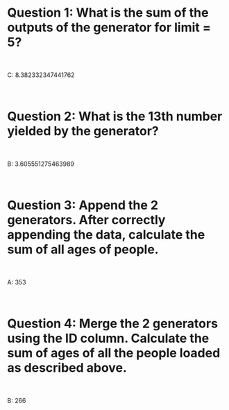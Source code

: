 
# Question 1: What is the sum of the outputs of the generator for limit = 5?

<br>

C: 8.382332347441762

<br>


# Question 2: What is the 13th number yielded by the generator?

<br>

B: 3.605551275463989

<br>

# Question 3: Append the 2 generators. After correctly appending the data, calculate the sum of all ages of people.

<br>

A: 353

<br>

# Question 4: Merge the 2 generators using the ID column. Calculate the sum of ages of all the people loaded as described above.

<br>

B: 266

<br>


